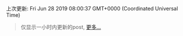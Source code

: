 
  
 上次更新: Fri Jun 28 2019 08:00:37 GMT+0000 (Coordinated Universal Time) 

 > 仅显示一小时内更新的post, [更多...](screenshots/)
  